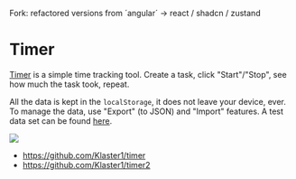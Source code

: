 Fork: refactored versions from ´angular´ -> react / shadcn / zustand

# Timer

[Timer](https://klaster1.github.io/timer-5) is a simple time tracking tool. Create a task, click "Start"/"Stop", see how much the task took, repeat.

All the data is kept in the `localStorage`, it does not leave your device, ever. To manage the data, use "Export" (to JSON) and "Import" features. A test data set can be found [here](https://gist.githubusercontent.com/Klaster1/a456beaf5384924fa960790160286d8a/raw/179c67dad43c66d48fb7c766f1e19b58df4c64cf/games.json).

<a href="https://raw.githubusercontent.com/Klaster1/Klaster1/timer-5/master/screenshot.png"><img src="screenshot.png"></a>

- https://github.com/Klaster1/timer
- https://github.com/Klaster1/timer2
